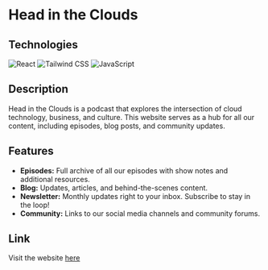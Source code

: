 # Head in the Clouds

## Technologies
![React](https://img.shields.io/badge/React-20232A?style=for-the-badge&logo=react&logoColor=61DAFB)
![Tailwind CSS](https://img.shields.io/badge/Tailwind_CSS-38B2AC?style=for-the-badge&logo=tailwind-css&logoColor=white)
![JavaScript](https://img.shields.io/badge/JavaScript-F7DF1E?style=for-the-badge&logo=javascript&logoColor=black)

## Description
Head in the Clouds is a podcast that explores the intersection of cloud technology, business, and culture. This website serves as a hub for all our content, including episodes, blog posts, and community updates.
## Features

- **Episodes:** Full archive of all our episodes with show notes and additional resources.
- **Blog:** Updates, articles, and behind-the-scenes content.
- **Newsletter:** Monthly updates right to your inbox. Subscribe to stay in the loop!
- **Community:** Links to our social media channels and community forums.

## Link
Visit the website [here](https://head-in-the-clouds-new.netlify.app/)